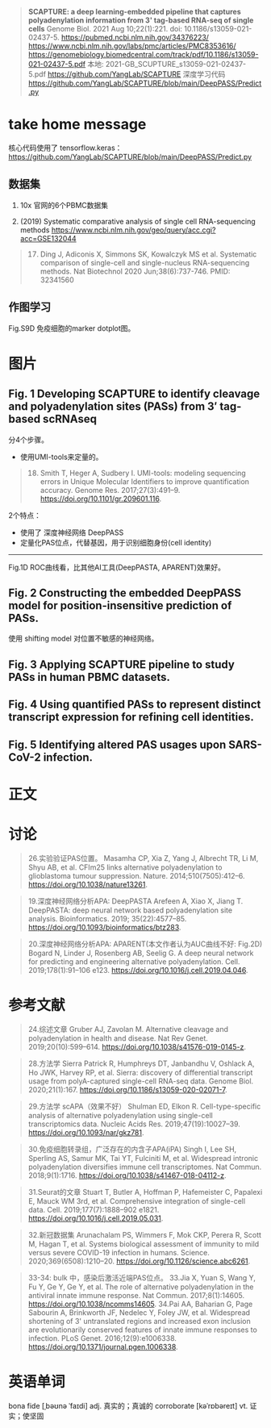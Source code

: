 
> **SCAPTURE: a deep learning-embedded pipeline that captures polyadenylation information from 3' tag-based RNA-seq of single cells**
> Genome Biol. 2021 Aug 10;22(1):221. doi: 10.1186/s13059-021-02437-5.
> https://pubmed.ncbi.nlm.nih.gov/34376223/
> https://www.ncbi.nlm.nih.gov/labs/pmc/articles/PMC8353616/
> https://genomebiology.biomedcentral.com/track/pdf/10.1186/s13059-021-02437-5.pdf
> 本地: 2021-GB_SCUPTURE_s13059-021-02437-5.pdf
> https://github.com/YangLab/SCAPTURE
> 深度学习代码 https://github.com/YangLab/SCAPTURE/blob/main/DeepPASS/Predict.py


# take home message

核心代码使用了 tensorflow.keras：
https://github.com/YangLab/SCAPTURE/blob/main/DeepPASS/Predict.py


## 数据集
1. 10x 官网的6个PBMC数据集



2. (2019)  Systematic comparative analysis of single cell RNA-sequencing methods
https://www.ncbi.nlm.nih.gov/geo/query/acc.cgi?acc=GSE132044

> 17. Ding J, Adiconis X, Simmons SK, Kowalczyk MS et al. Systematic comparison of single-cell and single-nucleus RNA-sequencing methods. Nat Biotechnol 2020 Jun;38(6):737-746. PMID: 32341560


## 作图学习

Fig.S9D 免疫细胞的marker dotplot图。


# 图片

## Fig. 1 Developing SCAPTURE to identify cleavage and polyadenylation sites (PASs) from 3′ tag-based scRNAseq

分4个步骤。
- 使用UMI-tools来定量的。
>18. Smith T, Heger A, Sudbery I. UMI-tools: modeling sequencing errors in Unique Molecular Identifiers to improve quantification accuracy. Genome Res. 2017;27(3):491–9. https://doi.org/10.1101/gr.209601.116.

2个特点：
- 使用了 深度神经网络 DeepPASS
- 定量化PAS位点，代替基因，用于识别细胞身份(cell identity)


---
Fig.1D ROC曲线看，比其他AI工具(DeepPASTA, APARENT)效果好。




## Fig. 2 Constructing the embedded DeepPASS model for position-insensitive prediction of PASs.

使用 shifting model 对位置不敏感的神经网络。




## Fig. 3 Applying SCAPTURE pipeline to study PASs in human PBMC datasets.



## Fig. 4 Using quantified PASs to represent distinct transcript expression for refining cell identities.


## Fig. 5 Identifying altered PAS usages upon SARS-CoV-2 infection.



# 正文











# 讨论

> 26.实验验证PAS位置。
Masamha CP, Xia Z, Yang J, Albrecht TR, Li M, Shyu AB, et al. CFIm25 links alternative polyadenylation to glioblastoma tumour suppression. Nature. 2014;510(7505):412–6. https://doi.org/10.1038/nature13261.

> 19.深度神经网络分析APA: DeepPASTA
Arefeen A, Xiao X, Jiang T. DeepPASTA: deep neural network based polyadenylation site analysis. Bioinformatics. 2019; 35(22):4577–85. https://doi.org/10.1093/bioinformatics/btz283.

> 20.深度神经网络分析APA: APARENT(本文作者认为AUC曲线不好: Fig.2D)
Bogard N, Linder J, Rosenberg AB, Seelig G. A deep neural network for predicting and engineering alternative polyadenylation. Cell. 2019;178(1):91–106 e123. https://doi.org/10.1016/j.cell.2019.04.046.





# 参考文献

> 24.综述文章
Gruber AJ, Zavolan M. Alternative cleavage and polyadenylation in health and disease. Nat Rev Genet. 2019;20(10):599–614. https://doi.org/10.1038/s41576-019-0145-z.

> 28.方法学 Sierra
Patrick R, Humphreys DT, Janbandhu V, Oshlack A, Ho JWK, Harvey RP, et al. Sierra: discovery of differential transcript usage from polyA-captured single-cell RNA-seq data. Genome Biol. 2020;21(1):167. https://doi.org/10.1186/s13059-020-02071-7.

> 29.方法学 scAPA（效果不好）
Shulman ED, Elkon R. Cell-type-specific analysis of alternative polyadenylation using single-cell transcriptomics data. Nucleic Acids Res. 2019;47(19):10027–39. https://doi.org/10.1093/nar/gkz781.

> 30.免疫细胞转录组，广泛存在的内含子APA(iPA)
Singh I, Lee SH, Sperling AS, Samur MK, Tai YT, Fulciniti M, et al. Widespread intronic polyadenylation diversifies immune cell transcriptomes. Nat Commun. 2018;9(1):1716. https://doi.org/10.1038/s41467-018-04112-z.

> 31.Seurat的文章
Stuart T, Butler A, Hoffman P, Hafemeister C, Papalexi E, Mauck WM 3rd, et al. Comprehensive integration of single-cell data. Cell. 2019;177(7):1888–902 e1821. https://doi.org/10.1016/j.cell.2019.05.031.

> 32.新冠数据集
Arunachalam PS, Wimmers F, Mok CKP, Perera R, Scott M, Hagan T, et al. Systems biological assessment of immunity to mild versus severe COVID-19 infection in humans. Science. 2020;369(6508):1210–20. https://doi.org/10.1126/science.abc6261.


> 33-34: bulk 中，感染后激活近端PAS位点。
33.Jia X, Yuan S, Wang Y, Fu Y, Ge Y, Ge Y, et al. The role of alternative polyadenylation in the antiviral innate immune response. Nat Commun. 2017;8(1):14605. https://doi.org/10.1038/ncomms14605.
34.Pai AA, Baharian G, Page Sabourin A, Brinkworth JF, Nedelec Y, Foley JW, et al. Widespread shortening of 3' untranslated regions and increased exon inclusion are evolutionarily conserved features of innate immune responses to infection. PLoS Genet. 2016;12(9):e1006338. https://doi.org/10.1371/journal.pgen.1006338.






# 英语单词

bona fide  [ˌbəʊnə ˈfaɪdi] adj. 真实的；真诚的
corroborate [kəˈrɒbəreɪt] vt. 证实；使坚固




